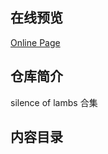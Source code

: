 ## 在线预览

[Online Page](https://3lambs.github.io/js-effects/)

## 仓库简介

silence of lambs 合集

## 内容目录


